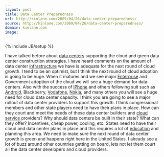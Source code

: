 ```yaml
---
layout: post
title: Data Center Preparedness
url: http://kinlane.com/2009/04/26/data-center-preparedness/
source: http://kinlane.com/2009/04/26/data-center-preparedness/
domain: kinlane.com
image: 
---
```

{% include JB/setup %}<p><!DOCTYPE html PUBLIC "-//W3C//DTD XHTML 1.0 Transitional//EN"
    "http://www.w3.org/TR/xhtml1/DTD/xhtml1-transitional.dtd">
<html xmlns="http://www.w3.org/1999/xhtml">
  <head>
    <title></title>
  </head>
  <body>
    I have talked before about <a class="zem_slink" title="Data center" rel="wikipedia" href="http://en.wikipedia.org/wiki/Data_center">data centers</a> supporting the cloud and green data center
    construction strategies. I have heard comments on the amount of data center <a class="zem_slink" title="Infrastructure" rel="wikipedia" href=
    "http://en.wikipedia.org/wiki/Infrastructure">infrastructure</a> we have is adequate for the next round of cloud growth. I tend to be an optimist, but I think the next round of cloud adoption is
    going to be huge. When it matures and we see major <a class="zem_slink" title="Starship Enterprise" rel="wikipedia" href="http://en.wikipedia.org/wiki/Starship_Enterprise">Enterprise</a> and
    Government adoption of the cloud we will see a huge demand for data centers. Also with the success of <a class="zem_slink" title="IPhone OS" rel="homepage" href=
    "http://developer.apple.com/iphone/">IPhone</a> and others following suit such as <a class="zem_slink" title="Android" rel="homepage" href="http://code.google.com/android/">Android</a>,
    Blackberry, <a class="zem_slink" title="Vodafone" rel="homepage" href="http://www.vodafone.com/">Vodafone</a>, <a class="zem_slink" title="Nokia" rel="homepage" href="http://nokia.com">Nokia</a>,
    and many others you will see a huge need for cloud data center capacity. I think you are going to see a major rollout of data center providers to support this growth. I think congressional
    members and other state players need to have their plans in place. How can they court and meet the needs of these data center builders and <a class="zem_slink" title="Cloud Computing" rel=
    "wikinvest" href="http://www.wikinvest.com/concept/Cloud_Computing">cloud service</a> providers? Why should data centers be built in their state? What can they offer? Incentives, cheap power,
    cooling, etc. States need to have their cloud and data center plans in place and this requires a lot of <a class="zem_slink" title="Education" rel="wikipedia" href=
    "http://en.wikipedia.org/wiki/Education">education</a> and planning this area. We need to make sure the next round of data center growth is green and happens right here in the United States. I
    already see a lot of buzz around other countries getting on board, lets not let them court all the data center developers and cloud providers.
  </body>
</html></p>
